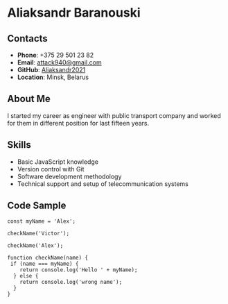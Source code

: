 # **Aliaksandr Baranouski** 

## Contacts
- **Phone**: +375 29 501 23 82
- **Email**: attack940@gmail.com
- **GitHub**: [Aliaksandr2021](https://github.com/Aliaksandr2021)
- **Location**: Minsk, Belarus

## About Me
I started my career as engineer with public transport company and worked for them in different position for last fifteen years.

## Skills
- Basic JavaScript knowledge
- Version control with Git
- Software development methodology
- Technical support and  setup of telecommunication systems

## Code Sample

```
const myName = 'Alex';

checkName('Victor');

checkName('Alex');

function checkName(name) {
 if (name === myName) {
    return console.log('Hello ' + myName);
  } else {
    return console.log('wrong name');
  }
}

```